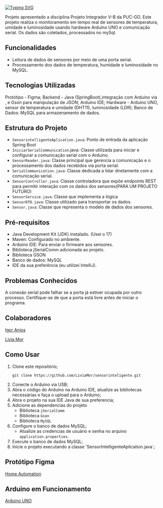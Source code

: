 [![Typing SVG](https://readme-typing-svg.demolab.com?font=Fira+Code&size=28&pause=1000&width=435&lines=Sensor+Inteligente)](https://git.io/typing-svg)

Projeto apresentado a disciplina Projeto Integrador V-B da PUC-GO.
Este projeto realiza o monitoramento em tempo real de sensores de temperatura, umidade e luminosidade usando hardware
Arduino UNO e comunicação serial. Os dados são coletados, processados no mySql.

## Funcionalidades

* Leitura de dados de sensores por meio de uma porta serial.
* Processamento dos dados de temperatura, humidade e luminosidade no MySQL.

## Tecnologias Utilizadas

Protótipo - Figma;
Backend - Java (SpringBoot),integração com Arduino via , e Gson para manipulação de JSON;
Arduino IDE;
Hardware - Arduino UNO, sensor de temperatura e umidade (DHT11), luminosidade (LDR);
Banco de Dados: MySQL para armazenamento de dados.

## Estrutura do Projeto

* `SensorintelligenteAplication.java`: Ponto de entrada da aplicação Spring Boot
* `IniciarSerialCommunication`.java: Classe utilizada para iniciar e configurar a comunicação serial com o Arduino.
* `SensorReader.java`:  Classe principal que gerencia a comunicação e o processamento dos dados recebidos via porta
  serial.
* `SerialCommunication.java`: Classe dedicada a lidar diretamente com a comunicação serial.
* `SensorController.java`: Classe controladora que expõe endpoints REST para permitir interação com os dados dos
  sensores(PARA UM PROJETO FUTURO)
* `SensorService.java`: Classe que implementa a lógica
* `SensorDTO.java`: Classe utilizado para transportar os dados.
* `Sensor.java`: Classe que representa o modelo de dados dos sensores.

## Pré-requisitos

* Java Development Kit (JDK) instalado. (Usei o 17)
* Maven: Configurado no ambiente.
* Arduino IDE: Para enviar o firmware aos sensores.
* Biblioteca jSerialComm adicionada ao projeto.
* Biblioteca GSON
* Banco de dados: MySQL
* IDE da sua preferência (eu utilizei IntelliJ).

## Problemas Conhecidos

A conexão serial pode falhar se a porta já estiver ocupada por outro processo. Certifique-se de que a porta está livre
antes de iniciar o programa.

## Colaboradores

[Igor Anjos](https://github.com/IgorcAnjos)

[Livia Mor]( https://github.com/LiviaMor)

## Como Usar

1. Clone este repositório;
   ``` language
   git clone https://github.com/LiviaMor/sensorinteligente.git
   ``` 
2. Conecte o Arduino via USB;
3. Abra o código do Arduino na Arduino IDE, atualize as bibliotecas necessárias e faça o upload para o Arduino;
4. Abra o projeto na sua IDE Java de sua preferencia;
5. Adicione as dependencias do projeto
    * Biblioteca ```jSerialComm```
    * Biblioteca ```Gson```
    * Biblioteca ```MySQL```
6. Configure o banco de dados MySQL;
    * Atualize as credencias de usuário e senha no arquivo `application.properties`.
7. Execute o banco de dados MySQL;
8. Inicie o projeto executando a classe 'SensorIntelligenteAplication.java`;

## Protótipo Figma
[Home Automation](https://www.figma.com/design/XxyYvZyptC2WBfPxRKlLbJ/Untitled?node-id=0-1&m=dev&t=Pz4EOUMBZ6WTDeGF-1)
## Arduino em Funcionamento
[Arduino UNO](https://www.canva.com/design/DAGjHgMkeaA/iZ6W3eBxhJGXq3_Xgla_GQ/watch)
